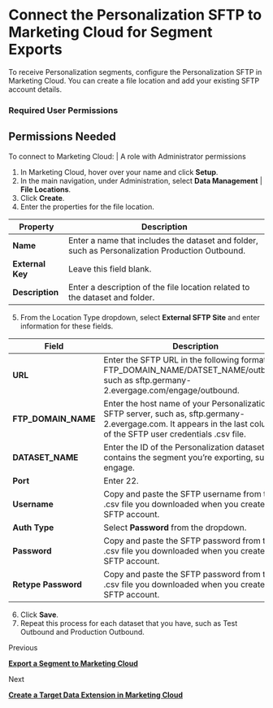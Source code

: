 

# Connect the Personalization SFTP to Marketing Cloud for Segment Exports

To receive Personalization segments, configure the Personalization SFTP in
Marketing Cloud. You can create a file location and add your existing SFTP
account details.

### Required User Permissions

Permissions Needed  
---  
To connect to Marketing Cloud: | A role with Administrator permissions  
  
  1. In Marketing Cloud, hover over your name and click **Setup**.
  2. In the main navigation, under Administration, select **Data Management** | **File Locations**.
  3. Click **Create**.
  4. Enter the properties for the file location.

Property | Description  
---|---  
**Name** | Enter a name that includes the dataset and folder, such as Personalization Production Outbound.  
**External Key** | Leave this field blank.  
**Description** | Enter a description of the file location related to the dataset and folder.  
  
  5. From the Location Type dropdown, select **External SFTP Site** and enter information for these fields.

Field | Description  
---|---  
**URL** | Enter the SFTP URL in the following format: FTP_DOMAIN_NAME/DATSET_NAME/outbound, such as sftp.germany-2.evergage.com/engage/outbound.  
**FTP_DOMAIN_NAME** | Enter the host name of your Personalization SFTP server, such as, sftp.germany-2.evergage.com. It appears in the last column of the SFTP user credentials .csv file.  
**DATASET_NAME** | Enter the ID of the Personalization dataset that contains the segment you’re exporting, such as engage.  
**Port** | Enter 22.  
**Username** | Copy and paste the SFTP username from the .csv file you downloaded when you created the SFTP account.  
**Auth Type** | Select **Password** from the dropdown.  
**Password** | Copy and paste the SFTP password from the .csv file you downloaded when you created the SFTP account.  
**Retype Password** | Copy and paste the SFTP password from the .csv file you downloaded when you created the SFTP account.  
  
  6. Click **Save**.
  7. Repeat this process for each dataset that you have, such as Test Outbound and Production Outbound.

Previous

**[Export a Segment to Marketing
Cloud](https://help.salesforce.com/s/articleView?id=sf.mc_pers_segment_export_marketing_cloud_steps.htm&language=en_US&type=5
"Set up a nightly feed or a one-time export to synchronize Personalization
segments with Marketing Cloud. For example, you can synchronize a segment to
Marketing Cloud to target a specific group with an email communication.")**

Next

**[Create a Target Data Extension in Marketing
Cloud](https://help.salesforce.com/s/articleView?id=sf.mc_pers_segment_load_marketing_cloud_extension.htm&language=en_US&type=5
"Set up a target data extension in Marketing Cloud to map the fields in the
segment that you’re exporting. After you create the data extension, save the
external key to set up data extracts in Automation Studio.")**

